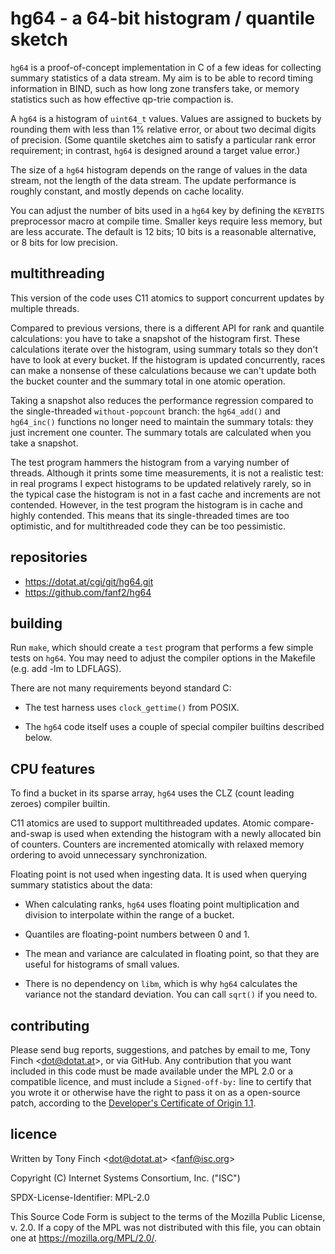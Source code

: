 hg64 - a 64-bit histogram / quantile sketch
===========================================

`hg64` is a proof-of-concept implementation in C of a few ideas for
collecting summary statistics of a data stream. My aim is to be able
to record timing information in BIND, such as how long zone transfers
take, or memory statistics such as how effective qp-trie compaction is.

A `hg64` is a histogram of `uint64_t` values. Values are assigned to
buckets by rounding them with less than 1% relative error, or about
two decimal digits of precision. (Some quantile sketches aim to
satisfy a particular rank error requirement; in contrast, `hg64` is
designed around a target value error.)

The size of a `hg64` histogram depends on the range of values in the
data stream, not the length of the data stream. The update performance
is roughly constant, and mostly depends on cache locality.

You can adjust the number of bits used in a `hg64` key by defining the
`KEYBITS` preprocessor macro at compile time. Smaller keys require
less memory, but are less accurate. The default is 12 bits; 10 bits is
a reasonable alternative, or 8 bits for low precision.


multithreading
--------------

This version of the code uses C11 atomics to support concurrent
updates by multiple threads.

Compared to previous versions, there is a different API for rank and
quantile calculations: you have to take a snapshot of the histogram
first. These calculations iterate over the histogram, using summary
totals so they don't have to look at every bucket. If the histogram is
updated concurrently, races can make a nonsense of these calculations
because we can't update both the bucket counter and the summary total
in one atomic operation.

Taking a snapshot also reduces the performance regression compared to
the single-threaded `without-popcount` branch: the `hg64_add()` and
`hg64_inc()` functions no longer need to maintain the summary totals:
they just increment one counter. The summary totals are calculated
when you take a snapshot.

The test program hammers the histogram from a varying number of
threads. Although it prints some time measurements, it is not a
realistic test: in real programs I expect histograms to be updated
relatively rarely, so in the typical case the histogram is not in a
fast cache and increments are not contended. However, in the test
program the histogram is in cache and highly contended. This means
that its single-threaded times are too optimistic, and for
multithreaded code they can be too pessimistic.


repositories
------------

  * https://dotat.at/cgi/git/hg64.git
  * https://github.com/fanf2/hg64


building
--------

Run `make`, which should create a `test` program that performs a few
simple tests on `hg64`. You may need to adjust the compiler options in
the Makefile (e.g. add -lm to LDFLAGS).

There are not many requirements beyond standard C:

  * The test harness uses `clock_gettime()` from POSIX.

  * The `hg64` code itself uses a couple of special compiler builtins
    described below.


CPU features
------------

To find a bucket in its sparse array, `hg64` uses the CLZ (count
leading zeroes) compiler builtin.

C11 atomics are used to support multithreaded updates. Atomic
compare-and-swap is used when extending the histogram with a newly
allocated bin of counters. Counters are incremented atomically with
relaxed memory ordering to avoid unnecessary synchronization.

Floating point is not used when ingesting data. It is used when
querying summary statistics about the data:

  * When calculating ranks, `hg64` uses floating point multiplication
    and division to interpolate within the range of a bucket.

  * Quantiles are floating-point numbers between 0 and 1.

  * The mean and variance are calculated in floating point, so that
    they are useful for histograms of small values.

  * There is no dependency on `libm`, which is why `hg64` calculates
    the variance not the standard deviation. You can call `sqrt()` if
    you need to.


contributing
------------

Please send bug reports, suggestions, and patches by email to me, Tony
Finch <<dot@dotat.at>>, or via GitHub. Any contribution that you want
included in this code must be made available under the MPL 2.0 or a
compatible licence, and must include a `Signed-off-by:` line to
certify that you wrote it or otherwise have the right to pass it on as
a open-source patch, according to the [Developer's Certificate of
Origin 1.1][dco].

[dco]: <https://developercertificate.org>


licence
-------

Written by Tony Finch <<dot@dotat.at>> <<fanf@isc.org>>

Copyright (C) Internet Systems Consortium, Inc. ("ISC")

SPDX-License-Identifier: MPL-2.0

This Source Code Form is subject to the terms of the Mozilla Public
License, v. 2.0.  If a copy of the MPL was not distributed with this
file, you can obtain one at https://mozilla.org/MPL/2.0/.
